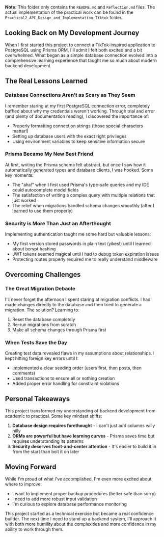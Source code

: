 **Note:** This folder only contains the `README.md` and `Reflection.md` files. The actual implementation of the practical work can be found in the `Practical2_API_Design_and_Implementation_Tiktok` folder.

## Looking Back on My Development Journey

When I first started this project to connect a TikTok-inspired application to PostgreSQL using Prisma ORM, I'll admit I felt both excited and a bit overwhelmed. What began as a simple database connection evolved into a comprehensive learning experience that taught me so much about modern backend development.

## The Real Lessons Learned

### Database Connections Aren't as Scary as They Seem
I remember staring at my first PostgreSQL connection error, completely baffled about why my credentials weren't working. Through trial and error (and plenty of documentation reading), I discovered the importance of:
- Properly formatting connection strings (those special characters matter!)
- Setting up database users with the exact right privileges
- Using environment variables to keep sensitive information secure

### Prisma Became My New Best Friend
At first, writing the Prisma schema felt abstract, but once I saw how it automatically generated types and database clients, I was hooked. Some key moments:
- The "aha!" when I first used Prisma's type-safe queries and my IDE could autocomplete model fields
- The satisfaction of writing a complex query with multiple relations that just worked
- The relief when migrations handled schema changes smoothly (after I learned to use them properly)

### Security is More Than Just an Afterthought
Implementing authentication taught me some hard but valuable lessons:
- My first version stored passwords in plain text (yikes!) until I learned about bcrypt hashing
- JWT tokens seemed magical until I had to debug token expiration issues
- Protecting routes properly required me to really understand middleware

## Overcoming Challenges

### The Great Migration Debacle
I'll never forget the afternoon I spent staring at migration conflicts. I had made changes directly to the database and then tried to generate a migration. The solution? Learning to:
1. Reset the database completely
2. Re-run migrations from scratch
3. Make all schema changes through Prisma first

### When Tests Save the Day
Creating test data revealed flaws in my assumptions about relationships. I kept hitting foreign key errors until I:
- Implemented a clear seeding order (users first, then posts, then comments)
- Used transactions to ensure all or nothing creation
- Added proper error handling for constraint violations

## Personal Takeaways

This project transformed my understanding of backend development from academic to practical. Some key mindset shifts:

1. **Database design requires forethought** - I can't just add columns willy nilly
2. **ORMs are powerful but have learning curves** - Prisma saves time but requires understanding its patterns
3. **Security deserves front-and-center attention** - It's easier to build it in from the start than bolt it on later

## Moving Forward

While I'm proud of what I've accomplished, I'm even more excited about where to improve:
- I want to implement proper backup procedures (better safe than sorry)
- I need to add more robust input validation
- I'm curious to explore database performance monitoring

This project started as a technical exercise but became a real confidence builder. The next time I need to stand up a backend system, I'll approach it with both more humility about the complexities and more confidence in my ability to work through them.
